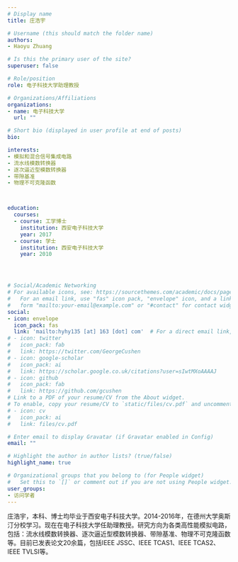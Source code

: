 ```yaml
---
# Display name
title: 庄浩宇

# Username (this should match the folder name)
authors:
- Haoyu Zhuang

# Is this the primary user of the site?
superuser: false

# Role/position
role: 电子科技大学助理教授

# Organizations/Affiliations
organizations:
- name: 电子科技大学
  url: ""

# Short bio (displayed in user profile at end of posts)
bio: 

interests:
- 模拟和混合信号集成电路
- 流水线模数转换器
- 逐次逼近型模数转换器
- 带隙基准
- 物理不可克隆函数



education:
  courses:
  - course: 工学博士
    institution: 西安电子科技大学
    year: 2017
  - course: 学士
    institution: 西安电子科技大学
    year: 2010




# Social/Academic Networking
# For available icons, see: https://sourcethemes.com/academic/docs/page-builder/#icons
#   For an email link, use "fas" icon pack, "envelope" icon, and a link in the
#   form "mailto:your-email@example.com" or "#contact" for contact widget.
social:
- icon: envelope
  icon_pack: fas
  link: 'mailto:hyhy135 [at] 163 [dot] com'  # For a direct email link, use "mailto:test@example.org".
# - icon: twitter
#   icon_pack: fab
#   link: https://twitter.com/GeorgeCushen
# - icon: google-scholar
#   icon_pack: ai
#   link: https://scholar.google.co.uk/citations?user=sIwtMXoAAAAJ
# - icon: github
#   icon_pack: fab
#   link: https://github.com/gcushen
# Link to a PDF of your resume/CV from the About widget.
# To enable, copy your resume/CV to `static/files/cv.pdf` and uncomment the lines below.
# - icon: cv
#   icon_pack: ai
#   link: files/cv.pdf

# Enter email to display Gravatar (if Gravatar enabled in Config)
email: ""

# Highlight the author in author lists? (true/false)
highlight_name: true

# Organizational groups that you belong to (for People widget)
#   Set this to `[]` or comment out if you are not using People widget.
user_groups:
- 访问学者
---
```


庄浩宇，本科、博士均毕业于西安电子科技大学。2014-2016年，在德州大学奥斯汀分校学习。现在在电子科技大学任助理教授。研究方向为各类高性能模拟电路，包括：流水线模数转换器、逐次逼近型模数转换器、带隙基准、物理不可克隆函数等。目前已发表论文20余篇，包括IEEE JSSC、IEEE TCAS1、IEEE TCAS2、IEEE TVLSI等。